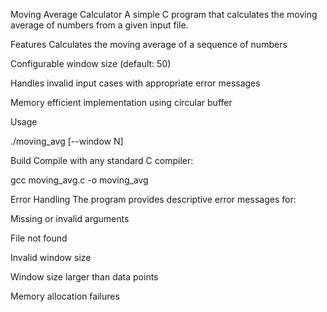 Moving Average Calculator
A simple C program that calculates the moving average of numbers from a given input file.


Features
Calculates the moving average of a sequence of numbers

Configurable window size (default: 50)

Handles invalid input cases with appropriate error messages

Memory efficient implementation using circular buffer

Usage

./moving_avg <filename> [--window N]


Build
Compile with any standard C compiler:

gcc moving_avg.c -o moving_avg


Error Handling
The program provides descriptive error messages for:

Missing or invalid arguments

File not found

Invalid window size

Window size larger than data points

Memory allocation failures